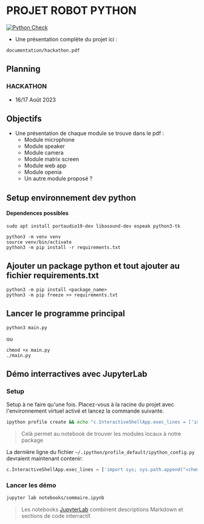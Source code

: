 # PROJET ROBOT PYTHON

[![Python Check](https://github.com/42Angouleme/robot-python/actions/workflows/python-app.yml/badge.svg)](https://github.com/42Angouleme/robot-python/actions/workflows/python-app.yml)

- Une présentation complète du projet ici :

```
documentation/hackathon.pdf
```

## Planning

### HACKATHON

- 16/17 Août 2023

## Objectifs

- Une présentation de chaque module se trouve dans le pdf :
  - Module microphone
  - Module speaker
  - Module camera
  - Module matrix screen
  - Module web app
  - Module openia
  - Un autre module proposé ?

## Setup environnement dev python

#### Dependences possibles

```
sudo apt install portaudio19-dev libasound-dev espeak python3-tk
```

```
python3 -m venv venv
source venv/bin/activate
python3 -m pip install -r requirements.txt
```

## Ajouter un package python et tout ajouter au fichier requirements.txt

```
python3 -m pip install <package_name>
python3 -m pip freeze >> requirements.txt
```

## Lancer le programme principal

```
python3 main.py
```

ou

```
chmod +x main.py
./main.py
```

## Démo interractives avec JupyterLab

### Setup

Setup à ne faire qu'une fois. Placez-vous à la racine du projet avec l'environnement virtuel activé et lancez la commande suivante.

```sh
ipython profile create && echo "c.InteractiveShellApp.exec_lines = ['import sys; sys.path.append(\"$(pwd)\")']" >> ~/.ipython/profile_default/ipython_config.py
```

> Celà permet au notebook de trouver les modules locaux à notre package

La dernière ligne du fichier `~/.ipython/profile_default/ipython_config.py` devraient maintenant contenir:

```python
c.InteractiveShellApp.exec_lines = ['import sys; sys.path.append("<chemin_vers_robot-python>")']
```

### Lancer les démo

```sh
jupyter lab notebooks/sommaire.ipynb
```

> Les notebooks [JupyterLab](https://jupyterlab.readthedocs.io/en/stable/index.html) combinent descriptions Markdown et sections de code interractif.
